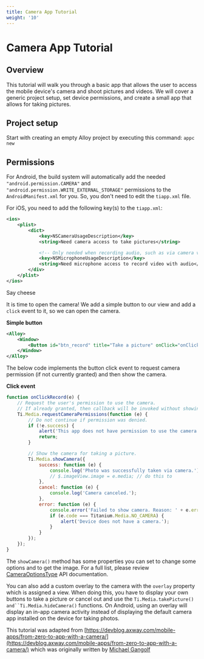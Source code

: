 ```yaml
---
title: Camera App Tutorial
weight: '10'
---
```


# Camera App Tutorial

## Overview

This tutorial will walk you through a basic app that allows the user to access the mobile device's camera and shoot pictures and videos. We will cover a generic project setup, set device permissions, and create a small app that allows for taking pictures.

## Project setup

Start with creating an empty Alloy project by executing this command: `appc new`

## Permissions

For Android, the build system will automatically add the needed `"android.permission.CAMERA"` and `"android.permission.WRITE_EXTERNAL_STORAGE"` permissions to the `AndroidManifest.xml` for you. So, you don't need to edit the `tiapp.xml` file.

For iOS, you need to add the following key(s) to the `tiapp.xml`:

```xml
<ios>
    <plist>
        <dict>
            <key>NSCameraUsageDescription</key>
            <string>Need camera access to take pictures</string>

            <!-- Only needed when recording audio, such as via camera video capture. -->
            <key>NSMicrophoneUsageDescription</key>
            <string>Need microphone access to record video with audio</string>
        </div>
    </plist>
</ios>
```

Say cheese

It is time to open the camera! We add a simple button to our view and add a `click` event to it, so we can open the camera.

**Simple button**

```xml
<Alloy>
    <Window>
        <Button id="btn_record" title="Take a picture" onClick="onClickRecord" />
    </Window>
</Alloy>
```

The below code implements the button click event to request camera permission (if not currently granted) and then show the camera.

**Click event**

```javascript
function onClickRecord(e) {
    // Request the user's permission to use the camera.
    // If already granted, then callback will be invoked without showing dialog.
    Ti.Media.requestCameraPermissions(function (e) {
        // Do not continue if permission was denied.
        if (!e.success) {
            alert('This app does not have permission to use the camera.');
            return;
        }

        // Show the camera for taking a picture.
        Ti.Media.showCamera({
            success: function (e) {
                console.log('Photo was successfully taken via camera.');
                // $.imageView.image = e.media; // do this to
            },
            cancel: function (e) {
                console.log('Camera canceled.');
            },
            error: function (e) {
                console.error('Failed to show camera. Reason: ' + e.error);
                if (e.code === Titanium.Media.NO_CAMERA) {
                    alert('Device does not have a camera.');
                }
            }
        });
    });
}
```

The `showCamera()` method has some properties you can set to change some options and to get the image. For a full list, please review [CameraOptionsType](#!/api/CameraOptionsType) API documentation.

You can also add a custom overlay to the camera with the `overlay` property which is assigned a view. When doing this, you have to display your own buttons to take a picture or cancel out and use the `Ti.Media.takePicture() and``Ti.Media.hideCamera()` functions. On Android, using an overlay will display an in-app camera activity instead of displaying the default camera app installed on the device for taking photos.

This tutorial was adapted from [https://devblog.axway.com/mobile-apps/from-zero-to-app-with-a-camera/](https://devblog.axway.com/mobile-apps/from-zero-to-app-with-a-camera/) which was originally written by [Michael Gangolf](https://devblog.axway.com/author/mgangolf/)
